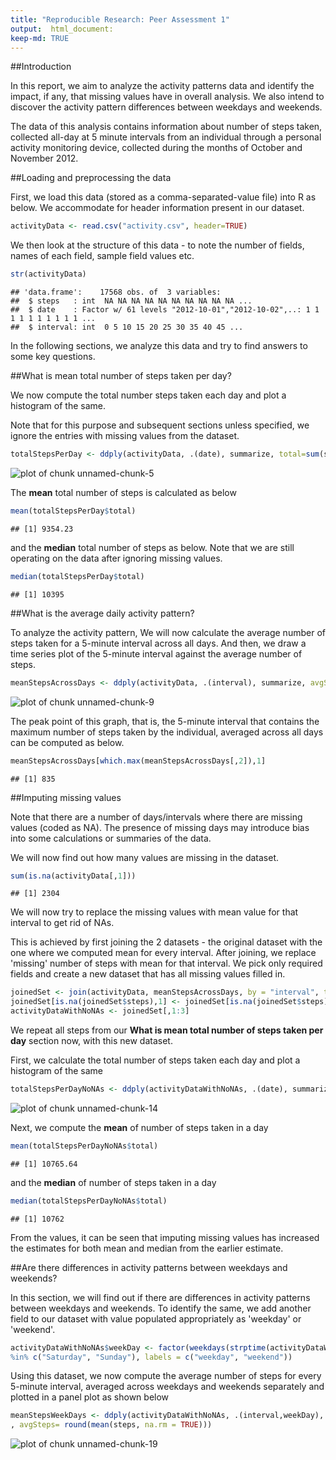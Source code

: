 ```yaml
---
title: "Reproducible Research: Peer Assessment 1"
output:  html_document:
keep-md: TRUE
---
```


##Introduction

In this report, we aim to analyze the activity patterns data and identify the impact, if any, that missing values have in overall analysis. We also intend to discover the activity pattern differences between weekdays and weekends.

The data of this analysis contains information about number of steps taken, collected all-day at 5 minute intervals from an individual through a personal activity monitoring device, collected during the months of October and November 2012.

##Loading and preprocessing the data

First, we load this data (stored as a comma-separated-value file) into R as below. We accommodate for header information present in our dataset.


```r
activityData <- read.csv("activity.csv", header=TRUE)
```

We then look at the structure of this data - to note the number of fields, names of each field, sample field values etc.


```r
str(activityData)
```

```
## 'data.frame':	17568 obs. of  3 variables:
##  $ steps   : int  NA NA NA NA NA NA NA NA NA NA ...
##  $ date    : Factor w/ 61 levels "2012-10-01","2012-10-02",..: 1 1 1 1 1 1 1 1 1 1 ...
##  $ interval: int  0 5 10 15 20 25 30 35 40 45 ...
```

In the following sections, we analyze this data and try to find answers to some key questions.

##What is mean total number of steps taken per day?

We now compute the total number steps taken each day and plot a histogram of the same. 

Note that for this purpose and subsequent sections unless specified, we ignore the entries with missing values from the dataset.




```r
totalStepsPerDay <- ddply(activityData, .(date), summarize, total=sum(steps, na.rm = TRUE))
```
![plot of chunk unnamed-chunk-5](figure/unnamed-chunk-5-1.png) 

The **mean** total number of steps is calculated as below 


```r
mean(totalStepsPerDay$total)
```

```
## [1] 9354.23
```

and the **median** total number of steps as below. Note that we are still operating on the data after ignoring missing values.


```r
median(totalStepsPerDay$total)
```

```
## [1] 10395
```

##What is the average daily activity pattern?

To analyze the activity pattern, We will now calculate the average number of steps taken for a 5-minute interval across all days. And then, we draw a time series plot of the 5-minute interval against the average number of steps.


```r
meanStepsAcrossDays <- ddply(activityData, .(interval), summarize, avgSteps= round(mean(steps, na.rm = TRUE)))
```

![plot of chunk unnamed-chunk-9](figure/unnamed-chunk-9-1.png) 

The peak point of this graph, that is, the 5-minute interval that contains the maximum number of steps taken by the individual, averaged across all days can be computed as below. 


```r
meanStepsAcrossDays[which.max(meanStepsAcrossDays[,2]),1]
```

```
## [1] 835
```

##Imputing missing values

Note that there are a number of days/intervals where there are missing values (coded as NA). The presence of missing days may introduce bias into some calculations or summaries of the data.

We will now find out how many values are missing in the dataset.


```r
sum(is.na(activityData[,1]))
```

```
## [1] 2304
```

We will now try to replace the missing values with mean value for that interval to get rid of NAs. 

This is achieved by first joining the 2 datasets - the original dataset with the one where we computed mean for every interval. After joining, we replace 'missing' number of steps with mean for that interval. We pick only required fields and create a new dataset that has all missing values filled in.


```r
joinedSet <- join(activityData, meanStepsAcrossDays, by = "interval", type = "inner")
joinedSet[is.na(joinedSet$steps),1] <- joinedSet[is.na(joinedSet$steps), 4]
activityDataWithNoNAs <- joinedSet[,1:3]
```

We repeat all steps from our **What is mean total number of steps taken per day** section now, with this new dataset.

First, we calculate the total number of steps taken each day and plot a histogram of the same


```r
totalStepsPerDayNoNAs <- ddply(activityDataWithNoNAs, .(date), summarize, total=sum(steps))
```

![plot of chunk unnamed-chunk-14](figure/unnamed-chunk-14-1.png) 

Next, we compute the **mean** of number of steps taken in a day


```r
mean(totalStepsPerDayNoNAs$total)
```

```
## [1] 10765.64
```

and the **median** of number of steps taken in a day


```r
median(totalStepsPerDayNoNAs$total)
```

```
## [1] 10762
```

From the values, it can be seen that imputing missing values has increased the estimates for both mean and median from the earlier estimate. 

##Are there differences in activity patterns between weekdays and weekends?

In this section, we will find out if there are differences in activity patterns between weekdays and weekends. To identify the same, we add another field to our dataset with value populated appropriately as 'weekday' or 'weekend'. 


```r
activityDataWithNoNAs$weekDay <- factor(weekdays(strptime(activityDataWithNoNAs$date, "%Y-%m-%d")) 
%in% c("Saturday", "Sunday"), labels = c("weekday", "weekend"))
```

Using this dataset, we now compute the average number of steps for every 5-minute interval, averaged across weekdays and weekends separately and plotted in a panel plot as shown below


```r
meanStepsWeekDays <- ddply(activityDataWithNoNAs, .(interval,weekDay), summarize
, avgSteps= round(mean(steps, na.rm = TRUE)))
```

![plot of chunk unnamed-chunk-19](figure/unnamed-chunk-19-1.png) 

